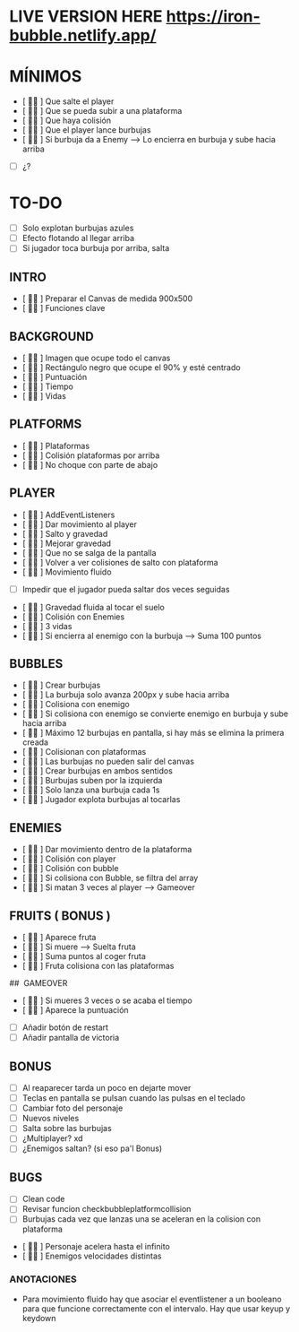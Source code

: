 # LIVE VERSION HERE https://iron-bubble.netlify.app/

# MÍNIMOS

- [ 💁‍♀️ ] Que salte el player
- [ 💁‍♀️ ] Que se pueda subir a una plataforma
- [ 💁‍♀️ ] Que haya colisión
- [ 💁‍♀️ ] Que el player lance burbujas
- [ 💁‍♀️ ] Si burbuja da a Enemy --> Lo encierra en burbuja y sube hacia arriba
- [ ] ¿?

# TO-DO

- [ ] Solo explotan burbujas azules
- [ ] Efecto flotando al llegar arriba
- [ ] Si jugador toca burbuja por arriba, salta

## INTRO

- [ 💁‍♀️ ] Preparar el Canvas de medida 900x500
- [ 💁‍♀️ ] Funciones clave

## BACKGROUND

- [ 💁‍♀️ ] Imagen que ocupe todo el canvas
- [ 💁‍♀️ ] Rectángulo negro que ocupe el 90% y esté centrado
- [ 💁‍♀️ ] Puntuación
- [ 💁‍♀️ ] Tiempo
- [ 💁‍♀️ ] Vidas

## PLATFORMS

- [ 💁‍♀️ ] Plataformas
- [ 💁‍♀️ ] Colisión plataformas por arriba
- [ 💁‍♀️ ] No choque con parte de abajo

## PLAYER

- [ 💁‍♀️ ] AddEventListeners
- [ 💁‍♀️ ] Dar movimiento al player
- [ 💁‍♀️ ] Salto y gravedad
- [ 💁‍♀️ ] Mejorar gravedad
- [ 💁‍♀️ ] Que no se salga de la pantalla
- [ 💁‍♀️ ] Volver a ver colisiones de salto con plataforma
- [ 💁‍♀️ ] Movimiento fluido
- [ ] Impedir que el jugador pueda saltar dos veces seguidas
- [ 💁‍♀️ ] Gravedad fluida al tocar el suelo
- [ 💁‍♀️ ] Colisión con Enemies
- [ 💁‍♀️ ] 3 vidas
- [ 💁‍♀️ ] Si encierra al enemigo con la burbuja --> Suma 100 puntos

## BUBBLES

- [ 💁‍♀️ ] Crear burbujas
- [ 💁‍♀️ ] La burbuja solo avanza 200px y sube hacia arriba
- [ 💁‍♀️ ] Colisiona con enemigo
- [ 💁‍♀️ ] Si colisiona con enemigo se convierte enemigo en burbuja y sube hacia arriba
- [ 💁‍♀️ ] Máximo 12 burbujas en pantalla, si hay más se elimina la primera creada
- [ 💁‍♀️ ] Colisionan con plataformas <!-- REVISAR VELOCIDAD - BUGS -->
- [ 💁‍♀️ ] Las burbujas no pueden salir del canvas
- [ 💁‍♀️ ] Crear burbujas en ambos sentidos
- [ 💁‍♀️ ] Burbujas suben por la izquierda
- [ 💁‍♀️ ] Solo lanza una burbuja cada 1s
- [ 💁‍♀️ ] Jugador explota burbujas al tocarlas

## ENEMIES

- [ 💁‍♀️ ] Dar movimiento dentro de la plataforma
- [ 💁‍♀️ ] Colisión con player
- [ 💁‍♀️ ] Colisión con bubble
- [ 💁‍♀️ ] Si colisiona con Bubble, se filtra del array
- [ 💁‍♀️ ] Si matan 3 veces al player --> Gameover

## FRUITS ( BONUS )

- [ 💁‍♀️ ] Aparece fruta
- [ 💁‍♀️ ] Si muere --> Suelta fruta
- [ 💁‍♀️ ] Suma puntos al coger fruta
- [ 💁‍♀️ ] Fruta colisiona con las plataformas

##  GAMEOVER

- [ 💁‍♀️ ] Si mueres 3 veces o se acaba el tiempo
- [ 💁‍♀️ ] Aparece la puntuación
- [ ] Añadir botón de restart
- [ ] Añadir pantalla de victoria

## BONUS

- [ ] Al reaparecer tarda un poco en dejarte mover
- [ ] Teclas en pantalla se pulsan cuando las pulsas en el teclado
- [ ] Cambiar foto del personaje
- [ ] Nuevos niveles
- [ ] Salta sobre las burbujas
- [ ] ¿Multiplayer? xd
- [ ] ¿Enemigos saltan? (si eso pa'l Bonus)

## BUGS

- [ ] Clean code
- [ ] Revisar funcion checkbubbleplatformcollision
- [ ] Burbujas cada vez que lanzas una se aceleran en la colision con plataforma
- [ 💁‍♀️ ] Personaje acelera hasta el infinito
- [ 💁‍♀️ ] Enemigos velocidades distintas

### ANOTACIONES

- Para movimiento fluido hay que asociar el eventlistener a un booleano para que funcione correctamente con el intervalo. Hay que usar keyup y keydown
